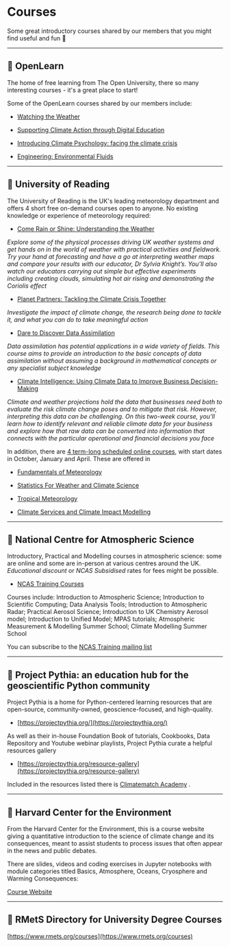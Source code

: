 # Courses

Some great introductory courses shared by our members that you might find useful and fun 📖

***

## 📌 OpenLearn

The home of free learning from The Open University, there so many interesting courses - it's a great place to start!

Some of the OpenLearn courses shared by our members include:

  - [Watching the Weather](https://www.open.edu/openlearn/nature-environment/environmental-studies/watching-the-weather)

  - [Supporting Climate Action through Digital Education](https://www.open.edu/openlearn/education-development/supporting-climate-action-through-digital-education)

  - [Introducing Climate Psychology: facing the climate crisis](https://www.open.edu/openlearn/health-sports-psychology/introducing-climate-psychology-facing-the-climate-crisis)
 
  - [Engineering: Environmental Fluids](https://www.open.edu/openlearn/science-maths-technology/engineering-environmental-fluids)

***

## 📌 University of Reading 

The University of Reading is the UK's leading meteorology department and offers 4 short free on-demand courses open to anyone. No existing knowledge or experience of meteorology required:

 - [Come Rain or Shine: Understanding the Weather](https://www.futurelearn.com/courses/come-rain-or-shine)
  
*Explore some of the physical processes driving UK weather systems and get hands on in the world of weather with practical activities and fieldwork. Try your hand at forecasting and have a go at interpreting weather maps and compare your results with our educator, Dr Sylvia Knight’s. You’ll also watch our educators carrying out simple but effective experiments including creating clouds, simulating hot air rising and demonstrating the Coriolis effect*  
   
- [Planet Partners: Tackling the Climate Crisis Together](https://www.futurelearn.com/courses/tackling-climate-crisis) 

*Investigate the impact of climate change, the research being done to tackle it, and what you can do to take meaningful action* 
  
- [Dare to Discover Data Assimilation](https://discoverda.org/)

*Data assimilation has potential applications in a wide variety of fields. This course aims to provide an introduction to the basic concepts of data assimilation without assuming a background in mathematical concepts or any specialist subject knowledge*
  
 - [Climate Intelligence: Using Climate Data to Improve Business Decision-Making](https://www.futurelearn.com/courses/climate-intelligence-using-climate-data-to-improve-business-decision-making) 

 *Climate and weather projections hold the data that businesses need both to evaluate the risk climate change poses and to mitigate that risk. However, interpreting this data can be challenging.
On this two-week course, you’ll learn how to identify relevant and reliable climate data for your business and explore how that raw data can be converted into information that connects with the particular operational and financial decisions you face* 

In addition, there are [4 term-long scheduled online courses](https://www.reading.ac.uk/meteorology/online-courses/classes), with start dates in October, January and April. These are offered in

- [Fundamentals of Meteorology](https://www.reading.ac.uk/meteorology/online-courses/classes/fundamentals-of-meteorology)

- [Statistics For Weather and Climate Science](https://www.reading.ac.uk/meteorology/online-courses/classes/statistics-for-weather-and-climate-science)

- [Tropical Meteorology](https://www.reading.ac.uk/meteorology/online-courses/classes/tropical-meteorology)

- [Climate Services and Climate Impact Modelling](https://www.reading.ac.uk/meteorology/online-courses/classes/climate-services-and-climate-impact-modelling)
 
***

## 📌 National Centre for Atmospheric Science

Introductory, Practical and Modelling courses in atmospheric science: some are online and some are in-person at various centres around the UK. *Educational discount* or *NCAS Subsidised* rates for fees might be possible.

- [NCAS Training Courses](https://ncas.ac.uk/study-with-us/)

Courses include: Introduction to Atmospheric Science; Introduction to Scientific Computing; Data Analysis Tools; Introduction to Atmospheric Radar; Practical Aerosol Science; Introduction to UK Chemistry Aerosol model; Introduction to Unified Model; MPAS tutorials; Atmospheric Measurement & Modelling Summer School; Climate Modelling Summer School

You can subscribe to the [NCAS Training mailing list](https://ncas.us19.list-manage.com/subscribe?u=1d208728001407fb3e7ef3f74&id=67d63d0201)

***

## 📌 Project Pythia: an education hub for the geoscientific Python community

Project Pythia is a home for Python-centered learning resources that are open-source, community-owned, geoscience-focused, and high-quality.

- [https://projectpythia.org/](https://projectpythia.org/)

As well as their in-house Foundation Book of tutorials, Cookbooks, Data Repository and Youtube webinar playlists, Project Pythia curate a helpful resources gallery

- [https://projectpythia.org/resource-gallery](https://projectpythia.org/resource-gallery)

Included in the resources listed there is [Climatematch Academy](https://comptools.climatematch.io) .

***

## 📌 Harvard Center for the Environment

From the Harvard Center for the Environment, this is a course website giving a quantitative introduction to the science of climate change and its consequences, meant to assist students to process issues that often appear in the news and public debates.

There are slides, videos and coding exercises in Jupyter notebooks with module categories titled Basics, Atmosphere, Oceans, Cryosphere and Warming Consequences:

[Course Website](https://courses.seas.harvard.edu/climate/eli/Courses/EPS101/index.html)

*** 

## 📌 RMetS Directory for University Degree Courses

[https://www.rmets.org/courses](https://www.rmets.org/courses)

